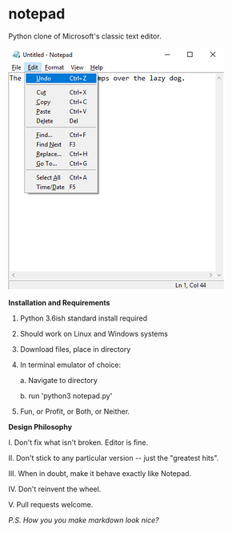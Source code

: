 # notepad
Python clone of Microsoft's classic text editor.

![image](notepad.png)

**Installation and Requirements**
1. Python 3.6ish standard install required
2. Should work on Linux and Windows systems
3. Download files, place in directory
4. In terminal emulator of choice:

    a. Navigate to directory

    b. run 'python3 notepad.py'
5. Fun, or Profit, or Both, or Neither.



**Design Philosophy**

  I. Don't fix what isn't broken. Editor is fine.
  
 II. Don't stick to any particular version -- just the "greatest hits".
 
III. When in doubt, make it behave exactly like Notepad.

 IV. Don't reinvent the wheel.
 
  V. Pull requests welcome.


*P.S. How you you make markdown look nice?*
